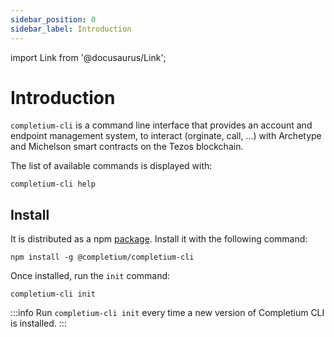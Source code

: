 ```yaml
---
sidebar_position: 0
sidebar_label: Introduction
---
```

import Link from '@docusaurus/Link';

# Introduction

`completium-cli` is a command line interface that provides an account and endpoint management system, to interact (orginate, call, ...) with Archetype and Michelson smart contracts on the <Link to='https://tezos.com/'>Tezos</Link> blockchain.

The list of available commands is displayed with:

```completium
completium-cli help
```

## Install

It is distributed as a npm [package](https://www.npmjs.com/package/@completium/completium-cli). Install it with the following command:

```completium
npm install -g @completium/completium-cli
```

Once installed, run the `init` command:

```completium
completium-cli init
```

:::info
Run `completium-cli init` every time a new version of Completium CLI is installed.
:::
